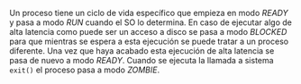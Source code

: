 Un proceso tiene un ciclo de vida específico que empieza en modo *READY* y pasa a modo *RUN* cuando el SO lo determina. En caso de ejecutar algo de alta latencia como puede ser un acceso a disco se pasa a modo *BLOCKED* para que mientras se espera a esta ejecución se puede tratar a un proceso diferente. Una vez que haya acabado esta ejecución de alta latencia se pasa de nuevo a modo *READY*. Cuando se ejecuta la llamada a sistema `exit()` el proceso pasa a modo *ZOMBIE*.